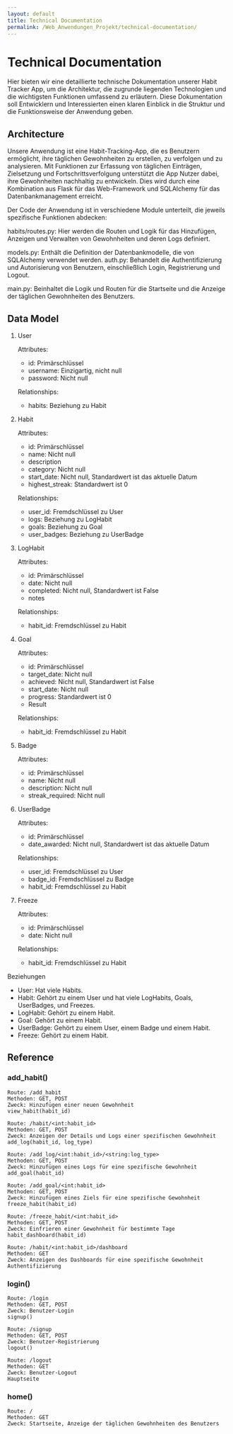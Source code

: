 ```yaml
---
layout: default
title: Technical Documentation
permalink: /Web_Anwendungen_Projekt/technical-documentation/
---
```

# Technical Documentation

Hier bieten wir eine detaillierte technische Dokumentation unserer Habit Tracker App, um die Architektur, die zugrunde liegenden Technologien und die wichtigsten Funktionen umfassend zu erläutern. Diese Dokumentation soll Entwicklern und Interessierten einen klaren Einblick in die Struktur und die Funktionsweise der Anwendung geben.

## Architecture

Unsere Anwendung ist eine Habit-Tracking-App, die es Benutzern ermöglicht, ihre täglichen Gewohnheiten zu erstellen, zu verfolgen und zu analysieren. Mit Funktionen zur Erfassung von täglichen Einträgen, Zielsetzung und Fortschrittsverfolgung unterstützt die App Nutzer dabei, ihre Gewohnheiten nachhaltig zu entwickeln. Dies wird durch eine Kombination aus Flask für das Web-Framework und SQLAlchemy für das Datenbankmanagement erreicht.

Der Code der Anwendung ist in verschiedene Module unterteilt, die jeweils spezifische Funktionen abdecken:

habits/routes.py: Hier werden die Routen und Logik für das Hinzufügen, Anzeigen und Verwalten von Gewohnheiten und deren Logs definiert.

models.py: Enthält die Definition der Datenbankmodelle, die von SQLAlchemy verwendet werden.
auth.py: Behandelt die Authentifizierung und Autorisierung von Benutzern, einschließlich Login, Registrierung und Logout.

main.py: Beinhaltet die Logik und Routen für die Startseite und die Anzeige der täglichen Gewohnheiten des Benutzers.

## Data Model

1. User

   Attributes:
   - id: Primärschlüssel
   - username: Einzigartig, nicht null
   - password: Nicht null

   Relationships:
   - habits: Beziehung zu Habit

2. Habit

   Attributes:
   - id: Primärschlüssel
   - name: Nicht null
   - description
   - category: Nicht null
   - start_date: Nicht null, Standardwert ist das aktuelle Datum
   - highest_streak: Standardwert ist 0

   Relationships:
   - user_id: Fremdschlüssel zu User
   - logs: Beziehung zu LogHabit
   - goals: Beziehung zu Goal
   - user_badges: Beziehung zu UserBadge

3. LogHabit

   Attributes:
   - id: Primärschlüssel
   - date: Nicht null
   - completed: Nicht null, Standardwert ist False
   - notes

   Relationships:
   - habit_id: Fremdschlüssel zu Habit

4. Goal

   Attributes:
   - id: Primärschlüssel
   - target_date: Nicht null
   - achieved: Nicht null, Standardwert ist False
   - start_date: Nicht null
   - progress: Standardwert ist 0
   - Result

   Relationships:
   - habit_id: Fremdschlüssel zu Habit

5. Badge

   Attributes:
   - id: Primärschlüssel
   - name: Nicht null
   - description: Nicht null
   - streak_required: Nicht null

6. UserBadge

   Attributes:
   - id: Primärschlüssel
   - date_awarded: Nicht null, Standardwert ist das aktuelle Datum

   Relationships:
   - user_id: Fremdschlüssel zu User
   - badge_id: Fremdschlüssel zu Badge
   - habit_id: Fremdschlüssel zu Habit

7. Freeze

      Attributes:
      - id: Primärschlüssel
      - date: Nicht null
   
      Relationships:
      - habit_id: Fremdschlüssel zu Habit

Beziehungen
- User: Hat viele Habits.
- Habit: Gehört zu einem User und hat viele LogHabits, Goals, UserBadges, und Freezes.
- LogHabit: Gehört zu einem Habit.
- Goal: Gehört zu einem Habit.
- UserBadge: Gehört zu einem User, einem Badge und einem Habit.
- Freeze: Gehört zu einem Habit.

## Reference

### add_habit()

    Route: /add_habit
    Methoden: GET, POST
    Zweck: Hinzufügen einer neuen Gewohnheit
    view_habit(habit_id)
    
    Route: /habit/<int:habit_id>
    Methoden: GET, POST
    Zweck: Anzeigen der Details und Logs einer spezifischen Gewohnheit
    add_log(habit_id, log_type)
    
    Route: /add_log/<int:habit_id>/<string:log_type>
    Methoden: GET, POST
    Zweck: Hinzufügen eines Logs für eine spezifische Gewohnheit
    add_goal(habit_id)
    
    Route: /add_goal/<int:habit_id>
    Methoden: GET, POST
    Zweck: Hinzufügen eines Ziels für eine spezifische Gewohnheit
    freeze_habit(habit_id)
    
    Route: /freeze_habit/<int:habit_id>
    Methoden: GET, POST
    Zweck: Einfrieren einer Gewohnheit für bestimmte Tage
    habit_dashboard(habit_id)
    
    Route: /habit/<int:habit_id>/dashboard
    Methoden: GET
    Zweck: Anzeigen des Dashboards für eine spezifische Gewohnheit
    Authentifizierung

### login()

    Route: /login
    Methoden: GET, POST
    Zweck: Benutzer-Login
    signup()
    
    Route: /signup
    Methoden: GET, POST
    Zweck: Benutzer-Registrierung
    logout()
    
    Route: /logout
    Methoden: GET
    Zweck: Benutzer-Logout
    Hauptseite

### home()

    Route: /
    Methoden: GET
    Zweck: Startseite, Anzeige der täglichen Gewohnheiten des Benutzers
